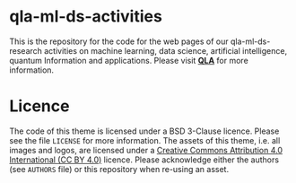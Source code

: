 # qla-ml-ds-activities



This is the repository for the code for the web pages of our qla-ml-ds- research activities on
machine learning, data science, artificial intelligence, quantum Information and applications. Please visit
[**QLA**](https://quantumleapafrica.org/) for more information.



# Licence

The code of this theme is licensed under a BSD 3-Clause licence. Please
see the file `LICENSE` for more information. The assets of this theme,
i.e. all images and logos, are licensed under a [Creative Commons Attribution
4.0 International (CC BY 4.0)](https://creativecommons.org/licenses/by/4.0/) licence.
Please acknowledge either the authors (see `AUTHORS` file) or this repository
when re-using an asset.
